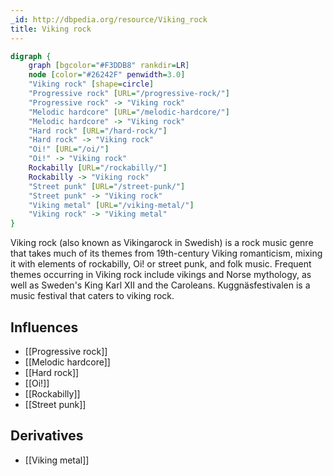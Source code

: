 ```yaml
---
_id: http://dbpedia.org/resource/Viking_rock
title: Viking rock
---
```


```dot
digraph {
	graph [bgcolor="#F3DDB8" rankdir=LR]
	node [color="#26242F" penwidth=3.0]
	"Viking rock" [shape=circle]
	"Progressive rock" [URL="/progressive-rock/"]
	"Progressive rock" -> "Viking rock"
	"Melodic hardcore" [URL="/melodic-hardcore/"]
	"Melodic hardcore" -> "Viking rock"
	"Hard rock" [URL="/hard-rock/"]
	"Hard rock" -> "Viking rock"
	"Oi!" [URL="/oi/"]
	"Oi!" -> "Viking rock"
	Rockabilly [URL="/rockabilly/"]
	Rockabilly -> "Viking rock"
	"Street punk" [URL="/street-punk/"]
	"Street punk" -> "Viking rock"
	"Viking metal" [URL="/viking-metal/"]
	"Viking rock" -> "Viking metal"
}
```

Viking rock (also known as Vikingarock in Swedish) is a rock music genre that takes much of its themes from 19th-century Viking romanticism, mixing it with elements of rockabilly, Oi! or street punk, and folk music. Frequent themes occurring in Viking rock include vikings and Norse mythology, as well as Sweden's King Karl XII and the Caroleans. Kuggnäsfestivalen is a music festival that caters to viking rock.

## Influences
- [[Progressive rock]]
- [[Melodic hardcore]]
- [[Hard rock]]
- [[Oi!]]
- [[Rockabilly]]
- [[Street punk]]

## Derivatives
- [[Viking metal]]
